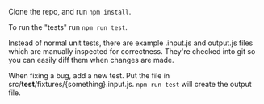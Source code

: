 
Clone the repo, and run `npm install`.

To run the "tests" run `npm run test`.

Instead of normal unit tests, there are example .input.js and output.js files which are manually inspected for correctness.
They're checked into git so you can easily diff them when changes are made.

When fixing a bug, add a new test. Put the file in src/__test__/fixtures/{something}.input.js. `npm run test` will
create the output file.

